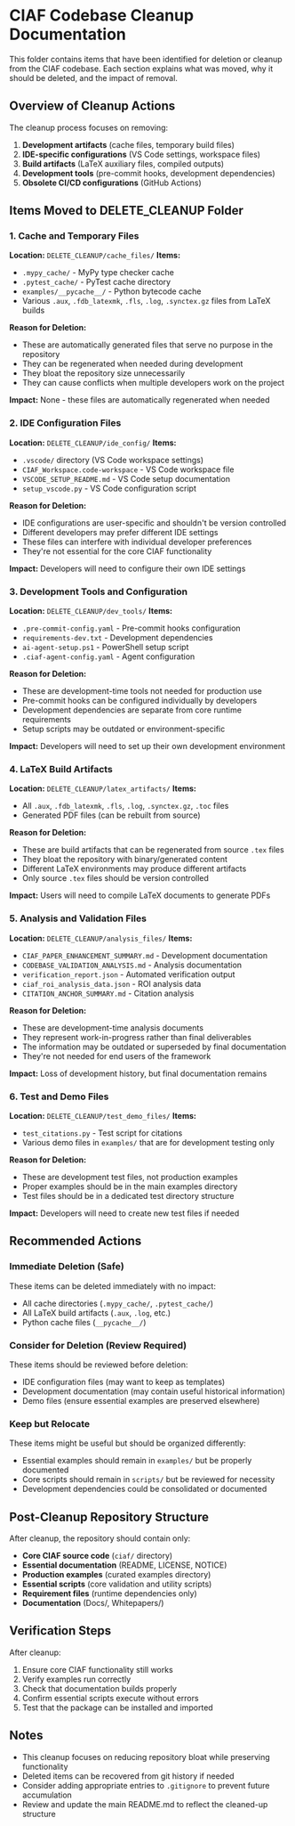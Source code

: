 # CIAF Codebase Cleanup Documentation

This folder contains items that have been identified for deletion or cleanup from the CIAF codebase. Each section explains what was moved, why it should be deleted, and the impact of removal.

## Overview of Cleanup Actions

The cleanup process focuses on removing:
1. **Development artifacts** (cache files, temporary build files)
2. **IDE-specific configurations** (VS Code settings, workspace files)
3. **Build artifacts** (LaTeX auxiliary files, compiled outputs)
4. **Development tools** (pre-commit hooks, development dependencies)
5. **Obsolete CI/CD configurations** (GitHub Actions)

## Items Moved to DELETE_CLEANUP Folder

### 1. Cache and Temporary Files
**Location:** `DELETE_CLEANUP/cache_files/`
**Items:**
- `.mypy_cache/` - MyPy type checker cache
- `.pytest_cache/` - PyTest cache directory
- `examples/__pycache__/` - Python bytecode cache
- Various `.aux`, `.fdb_latexmk`, `.fls`, `.log`, `.synctex.gz` files from LaTeX builds

**Reason for Deletion:**
- These are automatically generated files that serve no purpose in the repository
- They can be regenerated when needed during development
- They bloat the repository size unnecessarily
- They can cause conflicts when multiple developers work on the project

**Impact:** None - these files are automatically regenerated when needed

### 2. IDE Configuration Files
**Location:** `DELETE_CLEANUP/ide_config/`
**Items:**
- `.vscode/` directory (VS Code workspace settings)
- `CIAF_Workspace.code-workspace` - VS Code workspace file
- `VSCODE_SETUP_README.md` - VS Code setup documentation
- `setup_vscode.py` - VS Code configuration script

**Reason for Deletion:**
- IDE configurations are user-specific and shouldn't be version controlled
- Different developers may prefer different IDE settings
- These files can interfere with individual developer preferences
- They're not essential for the core CIAF functionality

**Impact:** Developers will need to configure their own IDE settings

### 3. Development Tools and Configuration
**Location:** `DELETE_CLEANUP/dev_tools/`
**Items:**
- `.pre-commit-config.yaml` - Pre-commit hooks configuration
- `requirements-dev.txt` - Development dependencies
- `ai-agent-setup.ps1` - PowerShell setup script
- `.ciaf-agent-config.yaml` - Agent configuration

**Reason for Deletion:**
- These are development-time tools not needed for production use
- Pre-commit hooks can be configured individually by developers
- Development dependencies are separate from core runtime requirements
- Setup scripts may be outdated or environment-specific

**Impact:** Developers will need to set up their own development environment

### 4. LaTeX Build Artifacts
**Location:** `DELETE_CLEANUP/latex_artifacts/`
**Items:**
- All `.aux`, `.fdb_latexmk`, `.fls`, `.log`, `.synctex.gz`, `.toc` files
- Generated PDF files (can be rebuilt from source)

**Reason for Deletion:**
- These are build artifacts that can be regenerated from source `.tex` files
- They bloat the repository with binary/generated content
- Different LaTeX environments may produce different artifacts
- Only source `.tex` files should be version controlled

**Impact:** Users will need to compile LaTeX documents to generate PDFs

### 5. Analysis and Validation Files
**Location:** `DELETE_CLEANUP/analysis_files/`
**Items:**
- `CIAF_PAPER_ENHANCEMENT_SUMMARY.md` - Development documentation
- `CODEBASE_VALIDATION_ANALYSIS.md` - Analysis documentation
- `verification_report.json` - Automated verification output
- `ciaf_roi_analysis_data.json` - ROI analysis data
- `CITATION_ANCHOR_SUMMARY.md` - Citation analysis

**Reason for Deletion:**
- These are development-time analysis documents
- They represent work-in-progress rather than final deliverables
- The information may be outdated or superseded by final documentation
- They're not needed for end users of the framework

**Impact:** Loss of development history, but final documentation remains

### 6. Test and Demo Files
**Location:** `DELETE_CLEANUP/test_demo_files/`
**Items:**
- `test_citations.py` - Test script for citations
- Various demo files in `examples/` that are for development testing only

**Reason for Deletion:**
- These are development test files, not production examples
- Proper examples should be in the main examples directory
- Test files should be in a dedicated test directory structure

**Impact:** Developers will need to create new test files if needed

## Recommended Actions

### Immediate Deletion (Safe)
These items can be deleted immediately with no impact:
- All cache directories (`.mypy_cache/`, `.pytest_cache/`)
- All LaTeX build artifacts (`.aux`, `.log`, etc.)
- Python cache files (`__pycache__/`)

### Consider for Deletion (Review Required)
These items should be reviewed before deletion:
- IDE configuration files (may want to keep as templates)
- Development documentation (may contain useful historical information)
- Demo files (ensure essential examples are preserved elsewhere)

### Keep but Relocate
These items might be useful but should be organized differently:
- Essential examples should remain in `examples/` but be properly documented
- Core scripts should remain in `scripts/` but be reviewed for necessity
- Development dependencies could be consolidated or documented

## Post-Cleanup Repository Structure

After cleanup, the repository should contain only:
- **Core CIAF source code** (`ciaf/` directory)
- **Essential documentation** (README, LICENSE, NOTICE)
- **Production examples** (curated examples directory)
- **Essential scripts** (core validation and utility scripts)
- **Requirement files** (runtime dependencies only)
- **Documentation** (Docs/, Whitepapers/)

## Verification Steps

After cleanup:
1. Ensure core CIAF functionality still works
2. Verify examples run correctly
3. Check that documentation builds properly
4. Confirm essential scripts execute without errors
5. Test that the package can be installed and imported

## Notes

- This cleanup focuses on reducing repository bloat while preserving functionality
- Deleted items can be recovered from git history if needed
- Consider adding appropriate entries to `.gitignore` to prevent future accumulation
- Review and update the main README.md to reflect the cleaned-up structure